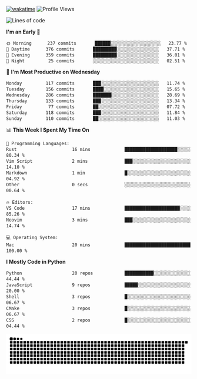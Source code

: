 [![wakatime](https://wakatime.com/badge/user/b920b284-3cde-4cd4-b72e-f7f22d050b16.svg)](https://wakatime.com/@b920b284-3cde-4cd4-b72e-f7f22d050b16)
![Profile Views](http://img.shields.io/badge/Profile%20Views-4586-blue)
<!--START_SECTION:waka-->
![Lines of code](https://img.shields.io/badge/From%20Hello%20World%20I%27ve%20Written--774%20Thousand%20lines%20of%20code-blue)

**I'm an Early 🐤** 

```text
🌞 Morning      237 commits       ██████░░░░░░░░░░░░░░░░░░░   23.77 % 
🌆 Daytime      376 commits       █████████░░░░░░░░░░░░░░░░   37.71 % 
🌃 Evening      359 commits       █████████░░░░░░░░░░░░░░░░   36.01 % 
🌙 Night         25 commits       ░░░░░░░░░░░░░░░░░░░░░░░░░   02.51 % 

```
📅 **I'm Most Productive on Wednesday** 

```text
Monday         117 commits       ███░░░░░░░░░░░░░░░░░░░░░░   11.74 % 
Tuesday        156 commits       ████░░░░░░░░░░░░░░░░░░░░░   15.65 % 
Wednesday      286 commits       ███████░░░░░░░░░░░░░░░░░░   28.69 % 
Thursday       133 commits       ███░░░░░░░░░░░░░░░░░░░░░░   13.34 % 
Friday          77 commits       ██░░░░░░░░░░░░░░░░░░░░░░░   07.72 % 
Saturday       118 commits       ███░░░░░░░░░░░░░░░░░░░░░░   11.84 % 
Sunday         110 commits       ██░░░░░░░░░░░░░░░░░░░░░░░   11.03 % 

```


📊 **This Week I Spent My Time On** 

```text
💬 Programming Languages: 
Rust                     16 mins             ████████████████████░░░░░   80.34 % 
Vim Script               2 mins              ███░░░░░░░░░░░░░░░░░░░░░░   14.10 % 
Markdown                 1 min               █░░░░░░░░░░░░░░░░░░░░░░░░   04.92 % 
Other                    0 secs              ░░░░░░░░░░░░░░░░░░░░░░░░░   00.64 % 

🔥 Editors: 
VS Code                  17 mins             █████████████████████░░░░   85.26 % 
Neovim                   3 mins              ███░░░░░░░░░░░░░░░░░░░░░░   14.74 % 

💻 Operating System: 
Mac                      20 mins             █████████████████████████   100.00 % 

```

**I Mostly Code in Python** 

```text
Python                   20 repos            ███████████░░░░░░░░░░░░░░   44.44 % 
JavaScript               9 repos             █████░░░░░░░░░░░░░░░░░░░░   20.00 % 
Shell                    3 repos             █░░░░░░░░░░░░░░░░░░░░░░░░   06.67 % 
CMake                    3 repos             █░░░░░░░░░░░░░░░░░░░░░░░░   06.67 % 
CSS                      2 repos             █░░░░░░░░░░░░░░░░░░░░░░░░   04.44 % 

```



<!--END_SECTION:waka-->
![Snake animation](https://raw.githubusercontent.com/timmypidashev/timmypidashev/main/commits.svg)
